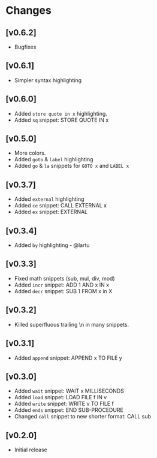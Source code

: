 # Changes

## [v0.6.2]
- Bugfixes

## [v0.6.1]
- Simpler syntax highlighting

## [v0.6.0]
- Added `store quote in x` highlighting.
- Added `sq` snippet: STORE QUOTE IN x

## [v0.5.0]
- More colors.
- Added `goto` & `label` highlighting
- Added `go` & `la` snippets for `GOTO x` and `LABEL x`

## [v0.3.7]
- Added `external` highlighting
- Added `ce` snippet: CALL EXTERNAL x
- Added `ex` snippet: EXTERNAL

## [v0.3.4]
- Added `by` highlighting - @lartu

## [v0.3.3]
- Fixed math snippets (sub, mul, div, mod)
- Added `incr` snippet: ADD 1 AND x IN x
- Added `decr` snippet: SUB 1 FROM x in X

## [v0.3.2]
- Killed superfluous trailing \n in many snippets.

## [v0.3.1]
- Added `append` snippet: APPEND x TO FILE y

## [v0.3.0]
- Added `wait` snippet: WAIT x MILLISECONDS
- Added `load` snippet: LOAD FILE f IN v
- Added `write` snippet: WRITE v TO FILE f
- Added `ends` snippet: END SUB-PROCEDURE
- Changed `call` snippet to new shorter format: CALL sub

## [v0.2.0]
- Initial release
